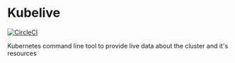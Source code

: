 # Kubelive

[![CircleCI](https://img.shields.io/circleci/build/github/ameerthehacker/kubelive?style=flat-square&token=abc123def456)](https://circleci.com/gh/ameerthehacker/kubelive/tree/master)

Kubernetes command line tool to provide live data about the cluster and it's resources